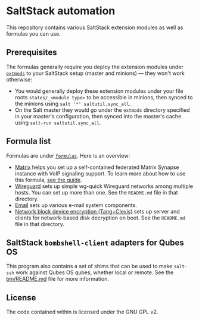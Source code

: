 # SaltStack automation

This repository contains various SaltStack extension modules as well as formulas you can use.

## Prerequisites

The formulas generally require you deploy the extension modules under [`extmods`](extmods/) to your SaltStack setup (master and minions) — they won't work otherwise:

* You would generally deploy these extension modules under your file roots `states/_<module type>` to be accessible in minions, then synced to the minions using `salt '*' saltutil.sync_all`.
* On the Salt master they would go under the `extmods` directory specified in your master's configuration, then synced into the master's cache using `salt-run saltutil.sync_all`.

## Formula list

Formulas are under [`formulas`](formulas/).  Here is an overview:

* [Matrix](formulas/matrix/) helps you set up a self-contained federated Matrix Synapse instance with VoIP signaling support.  To learn more about how to use this formula, [see the guide](https://rudd-o.com/linux-and-free-software/matrix-in-a-box).
* [Wireguard](formulas/wireguard/) sets up simple wg-quick Wireguard networks among multiple hosts.  You can set up more than one.  See the `README.md` file in that directory.
* [Email](formulas/email) sets up various e-mail system components.
* [Network block device encryption (Tang+Clevis)](formulas/nbde) sets up server and clients for network-based disk decryption on boot.  See the `README.md` file in that directory.

## SaltStack `bombshell-client` adapters for Qubes OS

This program also contains a set of shims that can be used to make `salt-ssh` work against Qubes OS qubes, whether local or remote.  See the  [bin/README.md](bin/README.md) file for more information.

## License

The code contained within is licensed under the GNU GPL v2.
